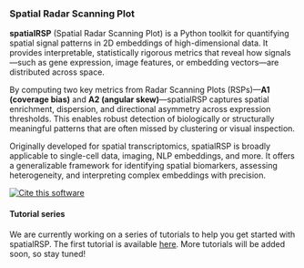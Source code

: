 ### Spatial Radar Scanning Plot

**spatialRSP** (Spatial Radar Scanning Plot) is a Python toolkit for quantifying spatial signal patterns in 2D embeddings of high-dimensional data. It provides interpretable, statistically rigorous metrics that reveal how signals—such as gene expression, image features, or embedding vectors—are distributed across space.

By computing two key metrics from Radar Scanning Plots (RSPs)—**A1 (coverage bias)** and **A2 (angular skew)**—spatialRSP captures spatial enrichment, dispersion, and directional asymmetry across expression thresholds. This enables robust detection of biologically or structurally meaningful patterns that are often missed by clustering or visual inspection.

Originally developed for spatial transcriptomics, spatialRSP is broadly applicable to single-cell data, imaging, NLP embeddings, and more. It offers a generalizable framework for identifying spatial biomarkers, assessing heterogeneity, and interpreting complex embeddings with precision.

[![Cite this software](https://img.shields.io/badge/Cite%20the-method%20paper-4169E1?style=for-the-badge)](https://doi.org/10.1101/2024.06.25.599250)

#### Tutorial series

We are currently working on a series of tutorials to help you get started with spatialRSP. The first tutorial is available [here](https://www.loom.com/share/a361a4a44a87401b95e7d22297d50ba4?sid=eed69357-9d13-435b-9511-527f3049d761). More tutorials will be added soon, so stay tuned!
